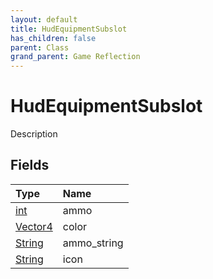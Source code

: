 ```yaml
---
layout: default
title: HudEquipmentSubslot
has_children: false
parent: Class
grand_parent: Game Reflection
---
```

# HudEquipmentSubslot
Description 

## Fields
| Type | Name |
|:-------------|:--------------|
| [int](/game-reflection/enums/int.md) | ammo |
| [Vector4](/game-reflection/classes/vector4.md) | color |
| [String](/game-reflection/components/string.md) | ammo_string |
| [String](/game-reflection/components/string.md) | icon |
